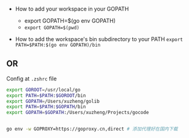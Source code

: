 * How to add your workspace in your GOPATH
  * export GOPATH=\$(go env GOPATH)
  * `export GOPATH=$(pwd)`

* How to  add the workspace's bin subdirectory to your PATH
		 `export PATH=$PATH:$(go env GOPATH)/bin`



## OR

Config at `.zshrc` file

```bash
export GOROOT=/usr/local/go
export PATH=$PATH:$GOROOT/bin
export GOPATH=/Users/xuzheng/golib
export PATH=$PATH:$GOPATH/bin
export GOPATH=$GOPATH:/Users/xuzheng/Projects/gocode
```

 

```bash

go env -w GOPROXY=https://goproxy.cn,direct # 添加代理好在国内下载

```

